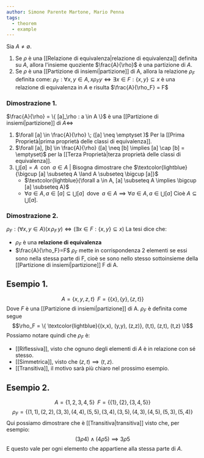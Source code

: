 ```yaml
---
author: Simone Parente Martone, Mario Penna
tags:
  - theorem
  - example
---
```

Sia $A \neq \emptyset$.
1. Se $\rho$ è una [[Relazione di equivalenza|relazione di equivalenza]] definita su $A$, allora l'insieme quoziente $\frac{A}{\rho}$ è una partizione di $A$.
2. Se $\rho$ è una [[Partizione di insiemi|partizione]] di A, allora la relazione $\rho_F$ definita come:
	$\rho_F : \forall x,y \in A, x \rho_F y \iff \exists x \in F : \{x,y\} \subseteq x$ è una relazione di equivalenza in $A$ e risulta $\frac{A}{\rho_F} = F$
### Dimostrazione 1.
$\frac{A}{\rho} = \{ [a]_\rho : a \in A \}$ è una [[Partizione di insiemi|partizione]] di $A \iff$
1. $\forall [a] \in \frac{A}{\rho} \; ([a] \neq \emptyset )$ Per la [[Prima Proprietà|prima proprietà delle classi di equivalenza]].
2. $\forall [a], [b] \in  \frac{A}{\rho} ([a] \neq [b] \implies [a] \cap [b] = \emptyset)$ per la [[Terza Proprietà|terza proprietà delle classi di equivalenza]].
3. $\bigcup [a] = A \; \; \text{con} \; \; a \in A$ | Bisogna dimostrare che $\textcolor{lightblue}{\bigcup [a] \subseteq A \land A \subseteq \bigcup [a]}$
	- $\textcolor{lightblue}{\forall a \in A, [a] \subseteq A \implies \bigcup [a] \subseteq A}$
	- $\forall a \in A, a \in [a] \subseteq \bigcup [a] \; \; \text{dove} \; \; a \in A \implies \forall a \in A, a \in \bigcup [a]$
	Cioè $A \subseteq \bigcup [a]$.
### Dimostrazione 2.
$\rho_F : (\forall x,y \in A)(x \, \rho_F \, y) \iff (\exists x \in F:\{x,y\} \subseteq x)$
La tesi dice che:
- $\rho_F$ è una **relazione di equivalenza**
- $\frac{A}{\rho_F}=F$
$\rho_F$ mette in corrispondenza $2$ elementi se essi sono nella stessa parte di F, cioè se sono nello stesso sottoinsieme della [[Partizione di insiemi|partizione]] F di A.
## Esempio 1.
$$A=\{x,y,z,t\} \; \; F=\{\{x\},\{y\}, \{z,t\}\}$$
Dove $F$ è una [[Partizione di insiemi|partizione]] di A.
$\rho_F$ è definita come segue
$$\rho_F = \{ \textcolor{lightblue}{(x,x), (y,y), (z,z)}, (t,t), (z,t), (t,z) \}$$
Possiamo notare quindi che $\rho_F$ è:
- [[Riflessiva]], visto che ognuno degli elementi di $A$ è in relazione con sé stesso.
- [[Simmetrica]], visto che $(z,t) \implies (t,z)$.
- [[Transitiva]], il motivo sarà più chiaro nel prossimo esempio.
## Esempio 2.
$$A= \{1,2,3,4,5\} \; \; F=\{ \{ 1 \}, \{2\}, \{3,4,5\} \}$$
$$\rho_F=\{(1,1),(2,2),(3,3),(4,4),(5,5),(3,4),(3,5),(4,3),(4,5),(5,3),(5,4)\}$$
Qui possiamo dimostrare che è [[Transitiva|transitiva]] visto che, per esempio:
$$(3 \rho 4) \land (4 \rho 5) \implies 3 \rho 5$$
E questo vale per ogni elemento che appartiene alla stessa parte di $A$.